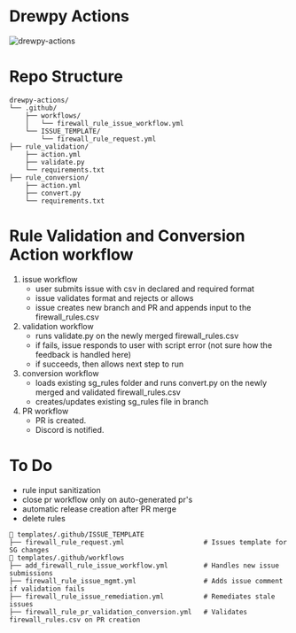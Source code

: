 # Drewpy Actions
![drewpy-actions](./img/drewpy-actions.png)

# Repo Structure
```
drewpy-actions/
└── .github/
    ├── workflows/
    │   └── firewall_rule_issue_workflow.yml
    └── ISSUE_TEMPLATE/
        └── firewall_rule_request.yml
├── rule_validation/
    ├── action.yml
    ├── validate.py
    └── requirements.txt
├── rule_conversion/
    ├── action.yml
    ├── convert.py
    └── requirements.txt
```

# Rule Validation and Conversion Action workflow
1. issue workflow
    * user submits issue with csv in declared and required format
    * issue validates format and rejects or allows 
    * issue creates new branch and PR and appends input to the firewall_rules.csv 
2. validation workflow
    * runs validate.py on the newly merged firewall_rules.csv
    * if fails, issue responds to user with script error (not sure how the feedback is handled here)
    * if succeeds, then allows next step to run
3. conversion workflow
    * loads existing sg_rules folder and runs convert.py on the newly merged and validated firewall_rules.csv 
    * creates/updates existing sg_rules file in branch
4. PR workflow
    * PR is created.
    * Discord is notified. 

# To Do
- rule input sanitization
- close pr workflow only on auto-generated pr's
- automatic release creation after PR merge
- delete rules


```
📁 templates/.github/ISSUE_TEMPLATE
├── firewall_rule_request.yml                    # Issues template for SG changes
📁 templates/.github/workflows
├── add_firewall_rule_issue_workflow.yml         # Handles new issue submissions
├── firewall_rule_issue_mgmt.yml                 # Adds issue comment if validation fails
├── firewall_rule_issue_remediation.yml          # Remediates stale issues
├── firewall_rule_pr_validation_conversion.yml   # Validates firewall_rules.csv on PR creation
```